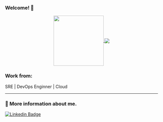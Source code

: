 ### Welcome! 👋

<p align="center">
  <a href="https://github.com/nathanaelassis?tab=repositories">
    <img
      align="center"
      height="165"
      src="https://github-readme-stats.vercel.app/api?username=nathanaelassis&count_private=true&show_icons=true&custom_title=Github%20Status&hide=issues"
    />
  </a>
  <a href="https://github.com/nathanaelassis?tab=repositories">
    <img
      align="center"
      src="https://github-readme-stats.vercel.app/api/top-langs/?username=nathanaelassis&layout=compact"
    />
  </a>
</p>


### Work from:
SRE | DevOps Enginner | Cloud

----------------------------------------------

### 📌 More information about me.
[![Linkedin Badge](https://img.shields.io/badge/linkedin-%230077B5.svg?&style=for-the-badge&logo=linkedin&logoColor=white)](https://www.linkedin.com/in/nathanaelassis)
<!--
**nathanaelassis/nathanaelassis** is a ✨ _special_ ✨ repository because its `README.md` (this file) appears on your GitHub profile.

Here are some ideas to get you started:

- 🔭 I’m currently working on ...
- 🌱 I’m currently learning ...
- 👯 I’m looking to collaborate on ...
- 🤔 I’m looking for help with ...
- 💬 Ask me about ...
- 📫 How to reach me: ...
- 😄 Pronouns: ...
- ⚡ Fun fact: ...
-->
